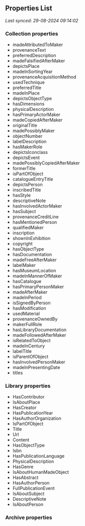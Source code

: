 ## Properties List

_Last synced: 29-08-2024 09:14:02_

### Collection properties
- madeAttributedToMaker
- provenanceText
- preferredDescription
- madeFalsifiedAfterMaker
- depictsPlace
- madeInSortingYear
- provenanceAcquisitionMethod
- usedTechnique
- preferredTitle
- madeInPlace
- depictsObjectType
- hasDimensions
- physicalDescription
- hasPrimaryActorMaker
- madeCopiedAfterMaker
- originalTitle
- madePossiblyMaker
- objectNumber
- labelDescription
- hasMakerRole
- depictsIconclass
- depictsEvent
- madePossiblyCopiedAfterMaker
- formerTitle
- isPartOfObject
- catalogueEntryTitle
- depictsPerson
- inscribedTitle
- hasStyle
- descriptiveNote
- hasInvolvedActorMaker
- hasSubject
- provenanceCreditLine
- hasMentionedPerson
- qualifiedMaker
- inscription
- shownInExhibition
- copyright
- hasObjectType
- hasDocumentation
- madeFreeAfterMaker
- labelMaker
- hasMuseumLocation
- madeInMannerOfMaker
- hasCatalogue
- hasPrimaryPersonMaker
- madeAfterMaker
- madeInPeriod
- isSignedByPerson
- hasModification
- usedMaterial
- provenanceOwnedBy
- makerFullRole
- hasLibraryDocumentation
- madeFollowedAfterMaker
- isRelatedToObject
- madeInCentury
- labelTitle
- isParentOfObject
- hasInvolvedPersonMaker
- madeInPresentingDate
- titles
### Library properties
- HasContributor
- IsAboutPlace
- HasCreator
- HasPublicationYear
- HasAuthorOrganization
- IsPartOfObject
- Title
- Url
- Content
- HasObjectType
- Isbn
- HasPublicationLanguage
- PhysicalDescription
- HasGenre
- IsAboutHumanMadeObject
- HasAbstract
- HasAuthorPerson
- FullPublicationEvent
- IsAboutSubject
- DescriptiveNote
- IsAboutPerson
### Archive properties
